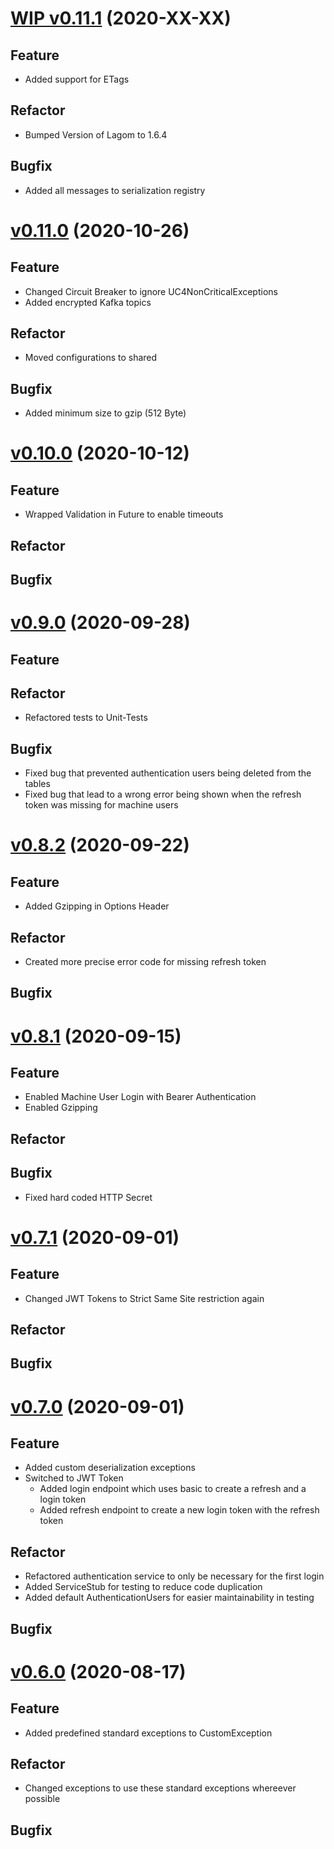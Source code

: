 # [WIP v0.11.1](https://github.com/upb-uc4/University-Credits-4.0/compare/authentication-v0.11.0...authentication-v0.11.1) (2020-XX-XX)
## Feature
 - Added support for ETags
## Refactor
 - Bumped Version of Lagom to 1.6.4
## Bugfix
 - Added all messages to serialization registry

# [v0.11.0](https://github.com/upb-uc4/University-Credits-4.0/compare/authentication-v0.10.0...authentication-v0.11.0) (2020-10-26)
## Feature
 - Changed Circuit Breaker to ignore UC4NonCriticalExceptions
 - Added encrypted Kafka topics
## Refactor
 - Moved configurations to shared
## Bugfix
 - Added minimum size to gzip (512 Byte)

# [v0.10.0](https://github.com/upb-uc4/University-Credits-4.0/compare/authentication-v0.9.0...authentication-v0.10.0) (2020-10-12)
## Feature
 - Wrapped Validation in Future to enable timeouts
## Refactor
## Bugfix

# [v0.9.0](https://github.com/upb-uc4/University-Credits-4.0/compare/authentication-v0.8.2...authentication-v0.9.0) (2020-09-28)
## Feature
## Refactor
 - Refactored tests to Unit-Tests
## Bugfix
 - Fixed bug that prevented authentication users being deleted from the tables
 - Fixed bug that lead to a wrong error being shown when the refresh token was missing for machine users


# [v0.8.2](https://github.com/upb-uc4/University-Credits-4.0/compare/authentication-v0.8.1...authentication-v0.8.2) (2020-09-22)
## Feature
 - Added Gzipping in Options Header
## Refactor
 - Created more precise error code for missing refresh token
## Bugfix

# [v0.8.1](https://github.com/upb-uc4/University-Credits-4.0/compare/authentication-v0.7.1...authentication-v0.8.1) (2020-09-15)
## Feature
 - Enabled Machine User Login with Bearer Authentication
 - Enabled Gzipping
## Refactor
## Bugfix
 - Fixed hard coded HTTP Secret

# [v0.7.1](https://github.com/upb-uc4/University-Credits-4.0/compare/authentication-v0.7.0...authentication-v0.7.1) (2020-09-01)
## Feature
 - Changed JWT Tokens to Strict Same Site restriction again
## Refactor
## Bugfix

# [v0.7.0](https://github.com/upb-uc4/University-Credits-4.0/compare/authentication-v0.6.0...authentication-v0.7.0) (2020-09-01)
## Feature
 - Added custom deserialization exceptions
 - Switched to JWT Token
    - Added login endpoint which uses basic to create a refresh and a login token
    - Added refresh endpoint to create a new login token with the refresh token
## Refactor
 - Refactored authentication service to only be necessary for the first login 
 - Added ServiceStub for testing to reduce code duplication
 - Added default AuthenticationUsers for easier maintainability in testing
## Bugfix

# [v0.6.0](https://github.com/upb-uc4/University-Credits-4.0/compare/v0.5.0...authentication-v0.6.0) (2020-08-17)
## Feature
 - Added predefined standard exceptions to CustomException
## Refactor
 - Changed exceptions to use these standard exceptions whereever possible
## Bugfix
 
